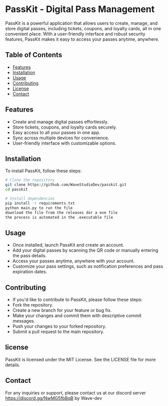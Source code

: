# PassKit - Digital Pass Management

PassKit is a powerful application that allows users to create, manage, and store digital passes, including tickets, coupons, and loyalty cards, all in one convenient place. With a user-friendly interface and robust security features, PassKit makes it easy to access your passes anytime, anywhere.

## Table of Contents

- [Features](#features)
- [Installation](#installation)
- [Usage](#usage)
- [Contributing](#contributing)
- [License](#license)
- [Contact](#contact)

## Features

- Create and manage digital passes effortlessly.
- Store tickets, coupons, and loyalty cards securely.
- Easy access to all your passes in one app.
- Sync across multiple devices for convenience.
- User-friendly interface with customizable options.

## Installation

To install PassKit, follow these steps:

```bash
# Clone the repository
git clone https://github.com/WaveStudioDev/passkit.git
cd passkit

# Install dependencies
pip install -r requirements.txt
python main.py to run the file
download the file from the releases dor a exe file
the process is automated in the .executable file
```


## Usage

- Once installed, launch PassKit and create an account.
- Add your digital passes by scanning the QR code or manually entering the pass details.
- Access your passes anytime, anywhere with your account.
- Customize your pass settings, such as notification preferences and pass expiration dates.

## Contributing
- If you'd like to contribute to PassKit, please follow these steps:
- Fork the repository.
- Create a new branch for your feature or bug fix.
- Make your changes and commit them with descriptive commit messages.
- Push your changes to your forked repository.
- Submit a pull request to the main repository.

## license
PassKit is licensed under the MIT License. See the LICENSE file for more details.

## Contact
For any inquiries or support, please contact us at our discord server https://discord.gg/NwMG5fbBqB by Wave-dev